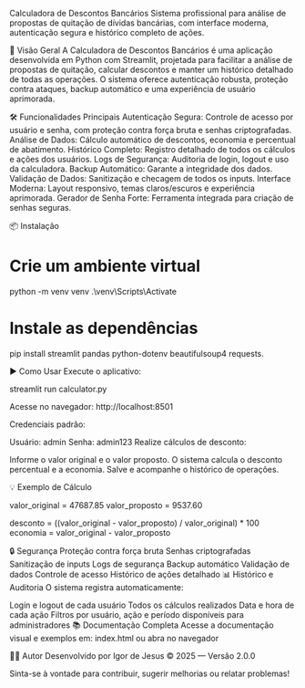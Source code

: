 Calculadora de Descontos Bancários
Sistema profissional para análise de propostas de quitação de dívidas bancárias, com interface moderna, autenticação segura e histórico completo de ações.

🚀 Visão Geral
A Calculadora de Descontos Bancários é uma aplicação desenvolvida em Python com Streamlit, projetada para facilitar a análise de propostas de quitação, calcular descontos e manter um histórico detalhado de todas as operações. O sistema oferece autenticação robusta, proteção contra ataques, backup automático e uma experiência de usuário aprimorada.

🛠️ Funcionalidades Principais
Autenticação Segura: Controle de acesso por usuário e senha, com proteção contra força bruta e senhas criptografadas.
Análise de Dados: Cálculo automático de descontos, economia e percentual de abatimento.
Histórico Completo: Registro detalhado de todos os cálculos e ações dos usuários.
Logs de Segurança: Auditoria de login, logout e uso da calculadora.
Backup Automático: Garante a integridade dos dados.
Validação de Dados: Sanitização e checagem de todos os inputs.
Interface Moderna: Layout responsivo, temas claros/escuros e experiência aprimorada.
Gerador de Senha Forte: Ferramenta integrada para criação de senhas seguras.


📦 Instalação

# Crie um ambiente virtual
python -m venv venv
.\venv\Scripts\Activate

# Instale as dependências
pip install streamlit pandas python-dotenv beautifulsoup4 requests.


▶️ Como Usar
Execute o aplicativo:


streamlit run calculator.py

Acesse no navegador:
http://localhost:8501

Credenciais padrão:

Usuário: admin
Senha: admin123
Realize cálculos de desconto:

Informe o valor original e o valor proposto.
O sistema calcula o desconto percentual e a economia.
Salve e acompanhe o histórico de operações.


💡 Exemplo de Cálculo

valor_original = 47687.85
valor_proposto = 9537.60

desconto = ((valor_original - valor_proposto) / valor_original) * 100
economia = valor_original - valor_proposto

🔒 Segurança
Proteção contra força bruta
Senhas criptografadas
Sanitização de inputs
Logs de segurança
Backup automático
Validação de dados
Controle de acesso
Histórico de ações detalhado
📊 Histórico e Auditoria
O sistema registra automaticamente:

Login e logout de cada usuário
Todos os cálculos realizados
Data e hora de cada ação
Filtros por usuário, ação e período disponíveis para administradores
📚 Documentação Completa
Acesse a documentação visual e exemplos em:
index.html ou abra no navegador

👨‍💻 Autor
Desenvolvido por Igor de Jesus
© 2025 — Versão 2.0.0

Sinta-se à vontade para contribuir, sugerir melhorias ou relatar problemas!
